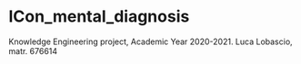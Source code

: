 # ICon_mental_diagnosis

Knowledge Engineering project, Academic Year 2020-2021.
Luca Lobascio, matr. 676614
